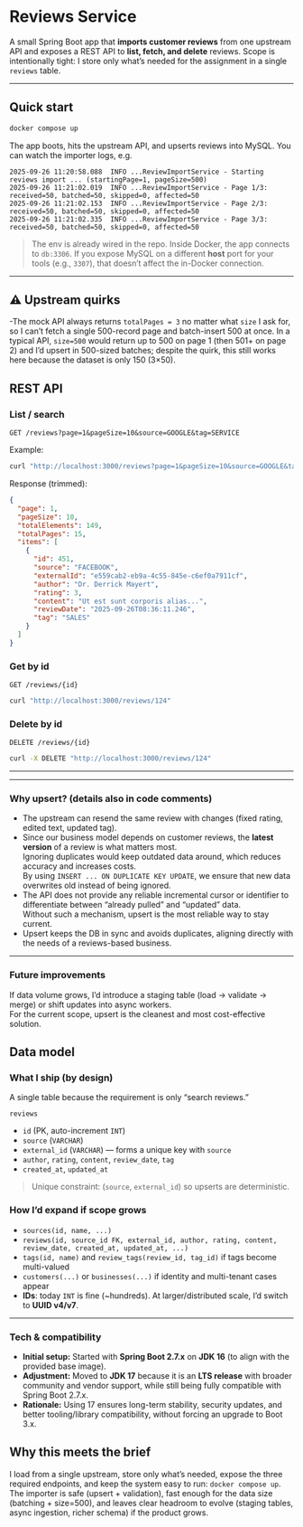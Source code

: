 # Reviews Service

A small Spring Boot app that **imports customer reviews** from one upstream API and exposes a REST API to **list, fetch, and delete** reviews. Scope is intentionally tight: I store only what’s needed for the assignment in a single `reviews` table.

---

## Quick start

```bash
docker compose up
```
The app boots, hits the upstream API, and upserts reviews into MySQL. You can watch the importer logs, e.g.

```
2025-09-26 11:20:58.088  INFO ...ReviewImportService - Starting reviews import ... (startingPage=1, pageSize=500)
2025-09-26 11:21:02.019  INFO ...ReviewImportService - Page 1/3: received=50, batched=50, skipped=0, affected=50
2025-09-26 11:21:02.153  INFO ...ReviewImportService - Page 2/3: received=50, batched=50, skipped=0, affected=50
2025-09-26 11:21:02.335  INFO ...ReviewImportService - Page 3/3: received=50, batched=50, skipped=0, affected=50
```

> The env is already wired in the repo. Inside Docker, the app connects to `db:3306`. If you expose MySQL on a different **host** port for your tools (e.g., `3307`), that doesn’t affect the in-Docker connection.

---
## ⚠️ Upstream quirks

-The mock API always returns `totalPages = 3`  no matter what `size` I ask for, so I can’t fetch a single 500-record page and batch-insert 500 at once.
In a typical API, `size=500` would return up to 500 on page 1 (then 501+ on page 2) and I’d upsert in 500-sized batches; despite the quirk, this still works here because the dataset is only 150 (3×50).

## REST API

### List / search
```
GET /reviews?page=1&pageSize=10&source=GOOGLE&tag=SERVICE
```
Example:
```bash
curl "http://localhost:3000/reviews?page=1&pageSize=10&source=GOOGLE&tag=SERVICE"
```
Response (trimmed):
```json
{
  "page": 1,
  "pageSize": 10,
  "totalElements": 149,
  "totalPages": 15,
  "items": [
    {
      "id": 451,
      "source": "FACEBOOK",
      "externalId": "e559cab2-eb9a-4c55-845e-c6ef0a7911cf",
      "author": "Dr. Derrick Mayert",
      "rating": 3,
      "content": "Ut est sunt corporis alias...",
      "reviewDate": "2025-09-26T08:36:11.246",
      "tag": "SALES"
    }
  ]
}
```

### Get by id
```
GET /reviews/{id}
```
```bash
curl "http://localhost:3000/reviews/124"
```

### Delete by id
```
DELETE /reviews/{id}
```
```bash
curl -X DELETE "http://localhost:3000/reviews/124"
```

---


---

### Why upsert? (details also in code comments)

- The upstream can resend the same review with changes (fixed rating, edited text, updated tag).
- Since our business model depends on customer reviews, the **latest version** of a review is what matters most.  
  Ignoring duplicates would keep outdated data around, which reduces accuracy and increases costs.  
  By using `INSERT ... ON DUPLICATE KEY UPDATE`, we ensure that new data overwrites old instead of being ignored.
- The API does not provide any reliable incremental cursor or identifier to differentiate between “already pulled” and “updated” data.  
  Without such a mechanism, upsert is the most reliable way to stay current.
- Upsert keeps the DB in sync and avoids duplicates, aligning directly with the needs of a reviews-based business.

---

### Future improvements
If data volume grows, I’d introduce a staging table (load → validate → merge) or shift updates into async workers.  
For the current scope, upsert is the cleanest and most cost-effective solution.


## Data model

### What I ship (by design)
A single table because the requirement is only “search reviews.”

`reviews`  
- `id` (PK, auto-increment `INT`)  
- `source` (`VARCHAR`)  
- `external_id` (`VARCHAR`) — forms a unique key with `source`  
- `author`, `rating`, `content`, `review_date`, `tag`  
- `created_at`, `updated_at`

> Unique constraint: (`source`, `external_id`) so upserts are deterministic.

### How I’d expand if scope grows
- `sources(id, name, ...)`
- `reviews(id, source_id FK, external_id, author, rating, content, review_date, created_at, updated_at, ...)`
- `tags(id, name)` and `review_tags(review_id, tag_id)` if tags become multi-valued
- `customers(...)` or `businesses(...)` if identity and multi-tenant cases appear
- **IDs**: today `INT` is fine (~hundreds). At larger/distributed scale, I’d switch to **UUID v4/v7**.

---

### Tech & compatibility

- **Initial setup:** Started with **Spring Boot 2.7.x** on **JDK 16** (to align with the provided base image).
- **Adjustment:** Moved to **JDK 17** because it is an **LTS release** with broader community and vendor support, while still being fully compatible with Spring Boot 2.7.x.
- **Rationale:** Using 17 ensures long-term stability, security updates, and better tooling/library compatibility, without forcing an upgrade to Boot 3.x.


## Why this meets the brief

I load from a single upstream, store only what’s needed, expose the three required endpoints, and keep the system easy to run: `docker compose up`. The importer is safe (upsert + validation), fast enough for the data size (batching + size=500), and leaves clear headroom to evolve (staging tables, async ingestion, richer schema) if the product grows.
